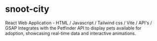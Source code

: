 # snoot-city
React Web Application - HTML / Javascript / Tailwind css / Vite / API's / GSAP
Integrates with the Petfinder API to display pets available for adoption, showcasing real-time data and interactive animations.
